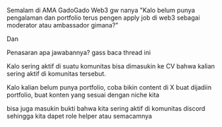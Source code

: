 
Semalam di AMA GadoGado Web3 gw nanya "Kalo belum punya pengalaman dan portfolio terus pengen apply job di web3 sebagai moderator atau ambassador gimana?"

Dan

Penasaran apa jawabannya? gass baca thread ini

Kalo sering aktif di suatu komunitas bisa dimasukin ke CV  bahwa kalian sering aktif di komunitas tersebut.

Kalo kalian belum punya portfolio, coba bikin content di X buat dijadiin portfolio, buat konten yang sesuai dengan niche kita

bisa juga masukin bukti bahwa kita sering aktif di komunitas discord sehingga kita dapet role helper atau semacamnya

